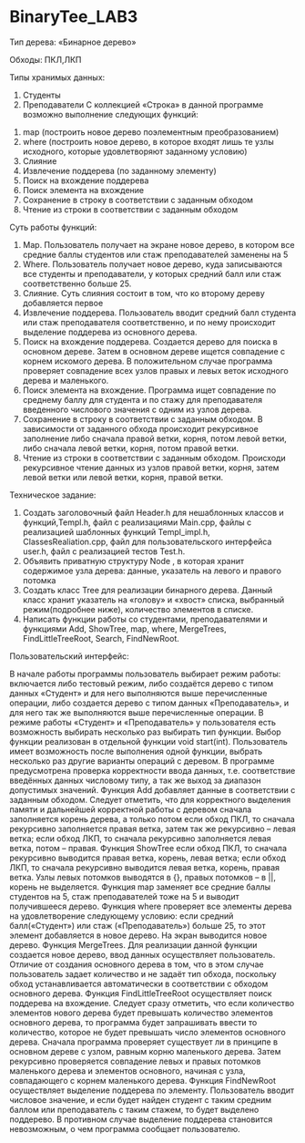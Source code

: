 # BinaryTee_LAB3
Тип дерева: «Бинарное дерево»

Обходы: ПКЛ,ЛКП

Типы хранимых данных:
1)	Студенты
2)	Преподаватели
С коллекцией «Строка» в данной программе возможно выполнение следующих функций:
1.	map (построить новое дерево поэлементным преобразованием)
2.	where (построить новое дерево, в которое входят лишь те узлы исходного, которые удовлетворяют заданному условию)
3.	Слияние
4.	Извлечение поддерева (по заданному элементу)
5.	Поиск на вхождение поддерева
6.	Поиск элемента на вхождение 
7.	Сохранение в строку в соответствии с заданным обходом
8.	Чтение из строки в соответствии с заданным обходом

Суть работы функций:

1)	Map. Пользователь получает на экране новое дерево, в котором все средние баллы студентов или стаж преподавателей заменены на 5
2)	Where. Пользователь получает новое дерево, куда записываются все студенты и преподаватели, у которых средний балл или стаж соответственно больше 25.
3)	 Слияние. Суть слияния состоит в том, что ко второму дереву добавляется первое
4)	Извлечение поддерева. Пользователь вводит средний балл студента или стаж преподавателя соответственно, и по нему происходит выделение поддерева из основного дерева.
5)	Поиск на вхождение поддерева. Создается дерево для поиска в основном дереве. Затем в основном дереве ищется совпадение с корнем искомого дерева. В положительном случае программа проверяет совпадение всех узлов правых и левых веток исходного дерева и маленького.
6)	Поиск элемента на вхождение. Программа ищет совпадение по среднему баллу для студента и по стажу для преподавателя введенного числового значения с одним из узлов дерева.
7)	Сохранение в строку в соответствии с заданным обходом. В зависимости от заданного обхода происходит рекурсивное заполнение либо сначала правой ветки, корня, потом левой ветки, либо сначала левой ветки, корня, потом правой ветки.
8)	Чтение из строки в соответствии с заданным обходом. Происходи рекурсивное чтение данных из узлов правой ветки, корня, затем левой ветки или левой ветки, корня, правой ветки.

Техническое задание:

1)	Создать заголовочный файл Header.h для нешаблонных классов и функций,Templ.h, файл с реализациями Main.cpp, файлы с реализацией шаблонных функций Templ_impl.h, ClassesRealiation.cpp, файл для пользовательского интерфейса user.h, файл с реализацией тестов Test.h.
2)	Объявить приватную структуру Node , в которая хранит содержимое узла дерева: данные, указатель на левого и правого потомка
3)	Создать класс Tree для реализации бинарного дерева. Данный класс хранит указатель на «голову» и  «хвост» списка, выбранный режим(подробнее ниже), количество элементов в списке. 
4)	Написать функции работы со студентами, преподавателями и функциями Add, ShowTree, map, where, MergeTrees, FindLittleTreeRoot, Search, FindNewRoot.

Пользовательский интерфейс:

В начале работы программы пользователь выбирает режим работы: включается либо тестовый режим, либо создаётся дерево с типом данных «Студент» и для него выполняются выше перечисленные операции, либо создается дерево с типом данных «Преподаватель», и для него так же выполняются выше перечисленные операции.
В режиме работы «Студент» и «Преподаватель» у пользователя есть возможность выбирать несколько раз выбирать тип функции. Выбор функции реализован в отдельной функции void start(int). Пользователь имеет возможность после выполнения одной функции, выбрать несколько раз другие варианты операций с деревом. В программе предусмотрена проверка корректности ввода данных, т.е. соответствие введённых данных числовому типу, а так же выход за диапазон допустимых значений.
Функция Add добавляет данные в соответствии с заданным обходом. Следует отметить, что для корректного выделения памяти и дальнейшей корректной работы с деревом сначала заполняется корень дерева, а только потом если обход ПКЛ, то сначала рекурсивно заполняется правая ветка, затем так же рекурсивно – левая ветка; если обход ЛКП, то сначала рекурсивно заполняется левая ветка, потом – правая.
Функция ShowTree если обход ПКЛ, то сначала рекурсивно выводится правая ветка, корень, левая ветка; если обход ЛКП, то сначала рекурсивно выводится левая ветка, корень, правая ветка. Узлы левых потомков выводятся в {}, правых потомков – в ||, корень не выделяется.
Функция  map заменяет все средние баллы студентов на 5, стаж преподавателей тоже на 5 и выводит получившееся дерево.
Функция where проверяет все элементы дерева на удовлетворение следующему условию: если средний балл(«Студент») или стаж («Преподаватель») больше 25, то этот элемент добавляется в новое дерево. На экран выводится новое дерево.
Функция MergeTrees. Для реализации данной функции создается новое дерево, ввод данных осуществляет пользователь. Отличие от создания основного дерева в том, что в этом случае пользователь задает количество и не задаёт тип обхода, поскольку обход устанавливается автоматически в соответствии с обходом основного дерева.
Функция FindLittleTreeRoot осуществляет поиск поддерева на вхождение. Следует сразу отметить, что если количество элементов нового дерева будет превышать количество элементов основного дерева, то программа будет запрашивать ввести то количество, которое не будет превышать число элементов основного дерева. Сначала программа проверяет существует ли в принципе в основном дереве с узлом, равным корню маленького дерева. Затем рекурсивно проверяется совпадение левых и правых потомков маленького дерева и элементов основного, начиная с узла, совпадающего с корнем маленького дерева.
Функция FindNewRoot осуществляет выделение поддерева по элементу. Пользователь вводит числовое значение, и если будет найден студент с таким средним баллом или преподаватель с таким стажем, то будет выделено поддерево. В противном случае выделение поддерева становится невозможным, о чем программа сообщает пользователю.
